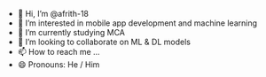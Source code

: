 - 👋 Hi, I’m @afrith-18
- 👀 I’m interested in mobile app development and machine learning
- 🌱 I’m currently studying MCA
- 💞️ I’m looking to collaborate on ML & DL models
- 📫 How to reach me ...
- 😄 Pronouns: He / Him

<!---
afrith-18/afrith-18 is a ✨ special ✨ repository because its `README.md` (this file) appears on your GitHub profile.
You can click the Preview link to take a look at your changes.
--->
